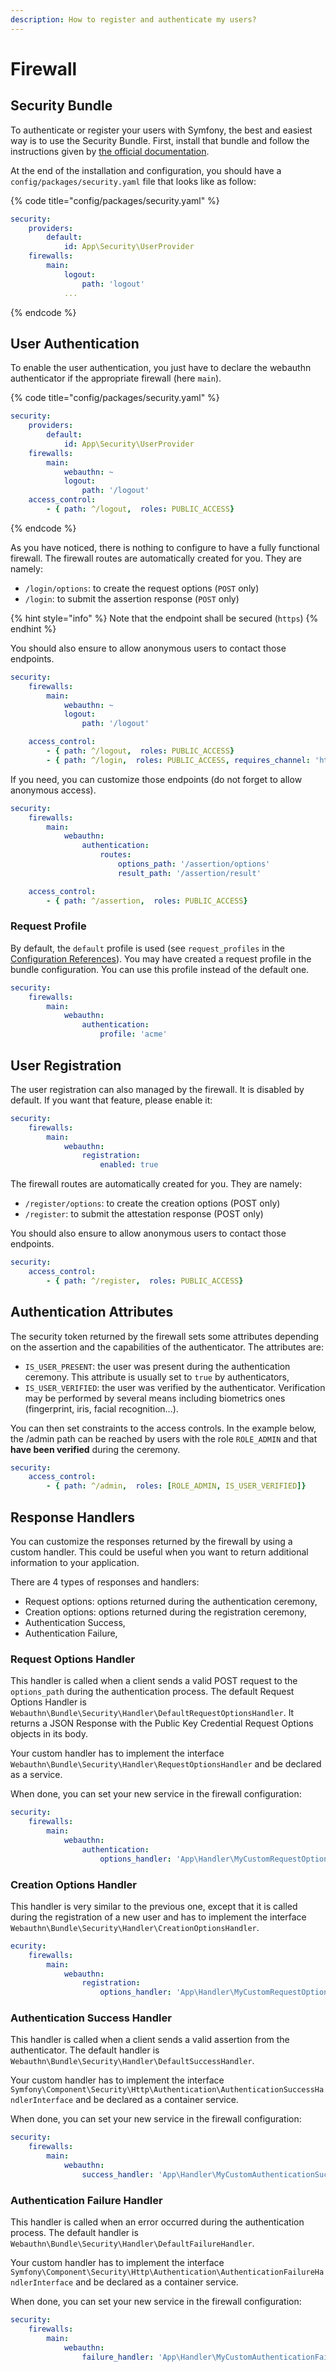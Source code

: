 ```yaml
---
description: How to register and authenticate my users?
---
```


# Firewall

## Security Bundle

To authenticate or register your users with Symfony, the best and easiest way is to use the Security Bundle. First, install that bundle and follow the instructions given by [the official documentation](https://symfony.com/doc/current/security.html).

At the end of the installation and configuration, you should have a `config/packages/security.yaml` file that looks like as follow:

{% code title="config/packages/security.yaml" %}
```yaml
security:
    providers:
        default:
            id: App\Security\UserProvider
    firewalls:
        main:
            logout:
                path: 'logout'
            ...
```
{% endcode %}

## User Authentication

To enable the user authentication, you just have to declare the webauthn authenticator if the appropriate firewall (here `main`).

{% code title="config/packages/security.yaml" %}
```yaml
security:
    providers:
        default:
            id: App\Security\UserProvider
    firewalls:
        main:
            webauthn: ~
            logout:
                path: '/logout'
    access_control:
        - { path: ^/logout,  roles: PUBLIC_ACCESS}
```
{% endcode %}

As you have noticed, there is nothing to configure to have a fully functional firewall. The firewall routes are automatically created for you. They are namely:

* `/login/options`: to create the request options (`POST` only)
* `/login`: to submit the assertion response (`POST` only)

{% hint style="info" %}
Note that the endpoint shall be secured (`https`)
{% endhint %}

You should also ensure to allow anonymous users to contact those endpoints.

```yaml
security:
    firewalls:
        main:
            webauthn: ~
            logout:
                path: '/logout'

    access_control:
        - { path: ^/logout,  roles: PUBLIC_ACCESS}
        - { path: ^/login,  roles: PUBLIC_ACCESS, requires_channel: 'https'}
```

If you need, you can customize those endpoints (do not forget to allow anonymous access).

```yaml
security:
    firewalls:
        main:
            webauthn:
                authentication:
                    routes:
                        options_path: '/assertion/options'
                        result_path: '/assertion/result'

    access_control:
        - { path: ^/assertion,  roles: PUBLIC_ACCESS}
```

### Request Profile

By default, the `default` profile is used (see `request_profiles` in the [Configuration References](configuration-references.md)). You may have created a request profile in the bundle configuration. You can use this profile instead of the default one.

```yaml
security:
    firewalls:
        main:
            webauthn:
                authentication:
                    profile: 'acme'
```

## User Registration

The user registration can also managed by the firewall. It is disabled by default. If you want that feature, please enable it:

```yaml
security:
    firewalls:
        main:
            webauthn:
                registration:
                    enabled: true
```

The firewall routes are automatically created for you. They are namely:

* `/register/options`: to create the creation options (POST only)
* `/register`: to submit the attestation response (POST only)

You should also ensure to allow anonymous users to contact those endpoints.

```yaml
security:
    access_control:
        - { path: ^/register,  roles: PUBLIC_ACCESS}
```

## Authentication Attributes

The security token returned by the firewall sets some attributes depending on the assertion and the capabilities of the authenticator. The attributes are:

* `IS_USER_PRESENT`: the user was present during the authentication ceremony. This attribute is usually set to `true` by authenticators,
* `IS_USER_VERIFIED`: the user was verified by the authenticator. Verification may be performed by several means including biometrics ones (fingerprint, iris, facial recognition…).

You can then set constraints to the access controls. In the example below, the /admin path can be reached by users with the role `ROLE_ADMIN` and that **have been verified** during the ceremony.

```yaml
security:
    access_control:
        - { path: ^/admin,  roles: [ROLE_ADMIN, IS_USER_VERIFIED]}
```

## Response Handlers

You can customize the responses returned by the firewall by using a custom handler. This could be useful when you want to return additional information to your application.

There are 4 types of responses and handlers:

* Request options: options returned during the authentication ceremony,
* Creation options: options returned during the registration ceremony,
* Authentication Success,
* Authentication Failure,

### Request Options Handler

This handler is called when a client sends a valid POST request to the `options_path` during the authentication process. The default Request Options Handler is `Webauthn\Bundle\Security\Handler\DefaultRequestOptionsHandler`. It returns a JSON Response with the Public Key Credential Request Options objects in its body.

Your custom handler has to implement the interface `Webauthn\Bundle\Security\Handler\RequestOptionsHandler` and be declared as a service.

When done, you can set your new service in the firewall configuration:

```yaml
security:
    firewalls:
        main:
            webauthn:
                authentication:
                    options_handler: 'App\Handler\MyCustomRequestOptionsHandler'
```

### Creation Options Handler

This handler is very similar to the previous one, except that it is called during the registration of a new user and has to implement the interface `Webauthn\Bundle\Security\Handler\CreationOptionsHandler`.

```yaml
ecurity:
    firewalls:
        main:
            webauthn:
                registration:
                    options_handler: 'App\Handler\MyCustomRequestOptionsHandler'
```

### Authentication Success Handler

This handler is called when a client sends a valid assertion from the authenticator. The default handler is `Webauthn\Bundle\Security\Handler\DefaultSuccessHandler`.

Your custom handler has to implement the interface `Symfony\Component\Security\Http\Authentication\AuthenticationSuccessHandlerInterface` and be declared as a container service.

When done, you can set your new service in the firewall configuration:

```yaml
security:
    firewalls:
        main:
            webauthn:
                success_handler: 'App\Handler\MyCustomAuthenticationSuccessHandler'
```

### Authentication Failure Handler

This handler is called when an error occurred during the authentication process. The default handler is `Webauthn\Bundle\Security\Handler\DefaultFailureHandler`.

Your custom handler has to implement the interface `Symfony\Component\Security\Http\Authentication\AuthenticationFailureHandlerInterface` and be declared as a container service.

When done, you can set your new service in the firewall configuration:

```yaml
security:
    firewalls:
        main:
            webauthn:
                failure_handler: 'App\Handler\MyCustomAuthenticationFailureHandler'
```
